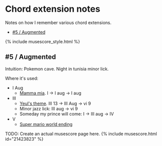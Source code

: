 # Chord extension notes
Notes on how I remember various chord extensions.

<!-- TOC start (generated with https://github.com/derlin/bitdowntoc) -->
- [#5 / Augmented](#5-augmented)

<!-- TOC end -->

{% include musescore_style.html %}
<!-- TOC --><a name="5-augmented"></a>
## #5 / Augmented
Intuition: Pokemon cave. Night in tunisia minor lick.

Where it's used:
- I Aug
  - [Mamma mia](https://www.youtube.com/watch?v=unfzfe8f9NI). I -> I aug -> I aug
- III
  - [Yeul's theme](https://www.youtube.com/watch?v=kdoE53_b5Fk&t=143s). III 13 -> III Aug -> vi 9
  - Minor jazz lick: III aug -> vi 9
  - Someday my prince will come: I -> III aug -> IV
- V
  - [Super mario world ending]([url](https://www.youtube.com/watch?v=gNcIAC30mWI))

TODO: Create an actual musescore page here.
{% include musescore.html id="21423823" %}
